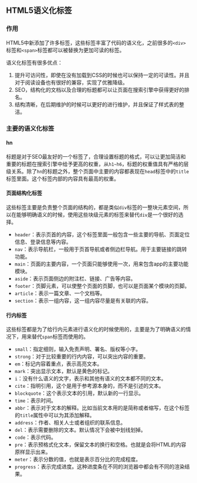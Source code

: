 ## HTML5语义化标签

### 作用

HTML5中新添加了许多标签，这些标签丰富了代码的语义化，之前很多的`<div>`标签和`<span>`标签都可以被替换为更加可读的标签。

语义化标签有很多优点：

1. 提升可访问性，即使在没有加载到CSS的时候也可以保持一定的可读性。并且对于阅读设备也有很好的兼容，实现了优雅降级。
2. SEO，结构化的文档以及合理的标题都可以让页面在搜索引擎中获得更好的排名。
3. 结构清晰，在后期维护的时候可以更好的进行维护，并且保证了样式表的整洁。

### 主要的语义化标签

#### hn

标题是对于SEO最友好的一个标签了，合理设置标题的格式，可以让更加简洁和重要的标题在搜索引擎中给予更高的权重，从`h1~h6`，标题的权重值具有严格的层级关系。除了`hn`的标题之外，整个页面中主要的内容都表现在`head`标签中的`title`标签里面。这个标签内部的内容具有最高的权重。

#### 页面结构化标签

这些标签主要是负责整个页面的结构的，都是类似`div`标签的一整块元素空间，所以在能够明确语义的时候，使用这些块级元素的标签来替代`div`是一个很好的选择。

* `header`：表示页首的内容，这个标签里面一般包含一些主要的导航、页面定位信息、登录信息等内容。
* `nav`：表示导航栏，一般用于页首导航或者侧边栏导航。用于主要链接的跳转功能。
* `main`：页面的主要内容，一个页面只能够使用一次，用来包含app的主要功能模块。
* `aside`：表示页面侧边的附注栏、链接、广告等内容。
* `footer`：页脚元素，可以使整个页面的页脚，也可以是页面某个模块的页脚。
* `article`：表示一篇文章、一个文档等。
* `section`：表示一组内容，这一组内容尽量是有关联的内容。

#### 行内标签

这些标签都是为了给行内元素进行语义化的时候使用的，主要是为了明确语义的情况下，用来替代`span`标签而使用的。

* `small`：指定细则，输入免责声明、署名、版权等小字。
* `strong`：对于比较重要的行内内容，可以突出内容的重要。
* `em`：标记内容着重点，表示高亮文本。
* `mark`：突出显示文本，默认是黄色的标记。
* `i`：没有什么语义的文字，表示和其他有语义的文本都不同的文本。
* `cite`：指明引用，这个是用于参考源本身的，而不是引述的文本。
* `blockquote`：这个表示文本的引用，默认新的一行显示。
* `time`：表示时间。
* `abbr`：表示对于文本的解释。比如当前文本用的是简称或者缩写，在这个标签的`title`属性中可以为其添加解释。
* `address`：作者、相关人士或者组织的联系信息。
* `del`：表示需要删除的文本。默认情况下会被中划线划掉。
* `code`：表示代码。
* `pre`：表示预格式化文本，保留文本的换行和空格。也就是会将HTML的内容原样显示出来。
* `meter`：表示分数的值，也就是表示百分比的完成程度。
* `progress`：表示完成进度。这种进度条在不同的浏览器中都会有不同的渲染结果。